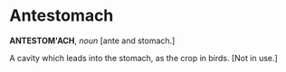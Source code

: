 # Antestomach

**ANTESTOM'ACH**, _noun_ \[ante and stomach.\]

A cavity which leads into the stomach, as the crop in birds. \[Not in use.\]